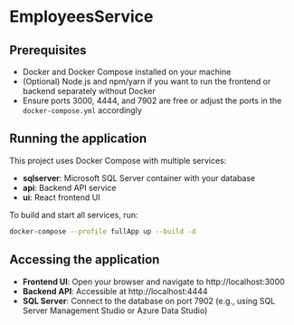 # EmployeesService

## Prerequisites

- Docker and Docker Compose installed on your machine
- (Optional) Node.js and npm/yarn if you want to run the frontend or backend separately without Docker
- Ensure ports 3000, 4444, and 7902 are free or adjust the ports in the `docker-compose.yml` accordingly

## Running the application

This project uses Docker Compose with multiple services:

- **sqlserver**: Microsoft SQL Server container with your database
- **api**: Backend API service
- **ui**: React frontend UI

To build and start all services, run:

```bash
docker-compose --profile fullApp up --build -d
```

## Accessing the application
- **Frontend UI**: Open your browser and navigate to http://localhost:3000
- **Backend API**: Accessible at http://localhost:4444
- **SQL Server**: Connect to the database on port 7902 (e.g., using SQL Server Management Studio or Azure Data Studio)